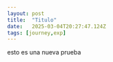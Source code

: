 ```yaml
---
layout: post
title:  "Titulo"
date:   2025-03-04T20:27:47.124Z
tags: [journey,exp]
---
```


esto es una nueva prueba